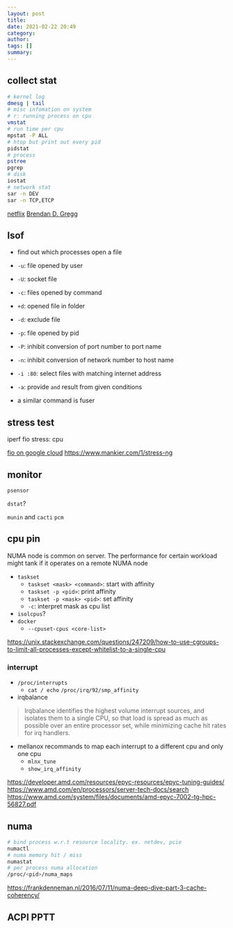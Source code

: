 ```yaml
---
layout: post
title:
date: 2021-02-22 20:49
category:
author:
tags: []
summary:
---
```


## collect stat

```bash
# kernel log
dmesg | tail
# misc infomation on system
# r: running process on cpu
vmstat
# run time per cpu
mpstat -P ALL
# htop but print out every pid
pidstat
# process
pstree
pgrep
# disk
iostat
# network stat
sar -n DEV
sar -n TCP,ETCP
```

[netflix](https://netflixtechblog.com/netflix-at-velocity-2015-linux-performance-tools-51964ddb81cf)
[Brendan D. Gregg](http://www.brendangregg.com/linuxperf.html)

## lsof

- find out which processes open a file
- `-u`: file opened by user
- `-U`: socket file
- `-c`: files opened by command
- `+d`: opened file in folder
- `-d`: exclude file
- `-p`: file opened by pid
- `-P`: inhibit conversion of port number to port name
- `-n`: inhibit conversion of network number to host name
- `-i :80`: select files with matching internet address
- `-a`: provide `and` result from given conditions

- a similar command is fuser

## stress test

iperf
fio
stress: cpu

[fio on google cloud](https://cloud.google.com/compute/docs/disks/benchmarking-pd-performance)
https://www.mankier.com/1/stress-ng

## monitor

`psensor`

`dstat`?

`munin` and `cacti`
`pcm`

## cpu pin

NUMA node is common on server.
The performance for certain workload might tank if it operates on a remote NUMA node

- `taskset`
  - `taskset <mask> <command>`: start with affinity
  - `taskset -p <pid>`: print affinity
  - `taskset -p <mask> <pid>`: set affinity
  - `-c`: interpret mask as cpu list
- `isolcpus`?
- `docker`
  - `--cpuset-cpus <core-list>`

https://unix.stackexchange.com/questions/247209/how-to-use-cgroups-to-limit-all-processes-except-whitelist-to-a-single-cpu

### interrupt

- `/proc/interrupts`
  - `cat / echo` `/proc/irq/92/smp_affinity`
- irqbalance

> Irqbalance identifies the highest volume interrupt sources, 
> and isolates them to a single CPU, 
> so that load is spread as much as possible over an entire processor set, 
> while minimizing cache hit rates for irq handlers. 

- mellanox recommands to map each interrupt to a different cpu and only one cpu
  - `mlnx_tune`
  - `show_irq_affinity`

https://developer.amd.com/resources/epyc-resources/epyc-tuning-guides/
https://www.amd.com/en/processors/server-tech-docs/search
https://www.amd.com/system/files/documents/amd-epyc-7002-tg-hpc-56827.pdf

## numa

```bash
# bind process w.r.t resource locality. ex. netdev, pcie
numactl
# numa memory hit / miss
numastat
# per process numa allocation
/proc/<pid>/numa_maps
```

https://frankdenneman.nl/2016/07/11/numa-deep-dive-part-3-cache-coherency/

## ACPI PPTT

